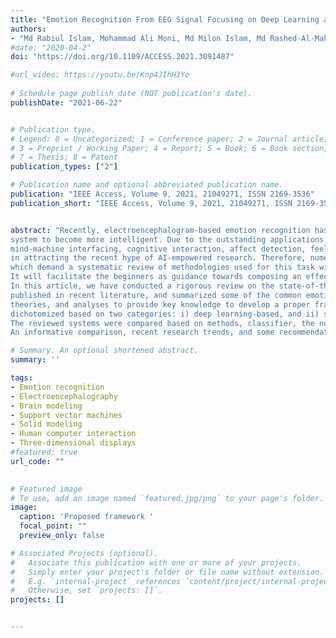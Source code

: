```yaml
---
title: "Emotion Recognition From EEG Signal Focusing on Deep Learning and Shallow Learning Techniques"
authors:
- "Md Rabiul Islam, Mohammad Ali Moni, Md Milon Islam, Md Rashed-Al-Mahfuz, Md Saiful Islam, Md Kamrul Hasan, Md Sabir Hossain, Mohiuddin Ahmad, Shahadat Uddin, Akm Azad, Salem A. Alyami, Md Atiquar Rahman Ahad, Pietro Lio"
#date: "2020-04-2"
doi: "https://doi.org/10.1109/ACCESS.2021.3091487"

#url_video: https://youtu.be/Knp4JIhH3Yo
  
# Schedule page publish date (NOT publication's date).
publishDate: "2021-06-22"


# Publication type.
# Legend: 0 = Uncategorized; 1 = Conference paper; 2 = Journal article;
# 3 = Preprint / Working Paper; 4 = Report; 5 = Book; 6 = Book section;
# 7 = Thesis; 8 = Patent
publication_types: ["2"]

# Publication name and optional abbreviated publication name.
publication: "IEEE Access, Volume 9, 2021, 21049271, ISSN 2169-3536"
publication_short: "IEEE Access, Volume 9, 2021, 21049271, ISSN 2169-3536"


abstract: "Recently, electroencephalogram-based emotion recognition has become crucial in enabling the Human-Computer Interaction (HCI) 
system to become more intelligent. Due to the outstanding applications of emotion recognition, e.g., person-based decision making, 
mind-machine interfacing, cognitive interaction, affect detection, feeling detection, etc., emotion recognition has become successful 
in attracting the recent hype of AI-empowered research. Therefore, numerous studies have been conducted driven by a range of approaches, 
which demand a systematic review of methodologies used for this task with their feature sets and techniques. 
It will facilitate the beginners as guidance towards composing an effective emotion recognition system. 
In this article, we have conducted a rigorous review on the state-of-the-art emotion recognition systems, 
published in recent literature, and summarized some of the common emotion recognition steps with relevant definitions, 
theories, and analyses to provide key knowledge to develop a proper framework. Moreover, studies included here were 
dichotomized based on two categories: i) deep learning-based, and ii) shallow machine learning-based emotion recognition systems. 
The reviewed systems were compared based on methods, classifier, the number of classified emotions, accuracy, and dataset used. 
An informative comparison, recent research trends, and some recommendations are also provided for future research directions."

# Summary. An optional shortened abstract.
summary: ''

tags:
- Emotion recognition
- Electroencephalography
- Brain modeling
- Support vector machines
- Solid modeling
- Human computer interaction
- Three-dimensional displays
#featured: true
url_code: ""
 

# Featured image
# To use, add an image named `featured.jpg/png` to your page's folder.
image:
  caption: 'Proposed framework '
  focal_point: ""
  preview_only: false

# Associated Projects (optional).
#   Associate this publication with one or more of your projects.
#   Simply enter your project's folder or file name without extension.
#   E.g. `internal-project` references `content/project/internal-project/index.md`.
#   Otherwise, set `projects: []`.
projects: []


---
```


